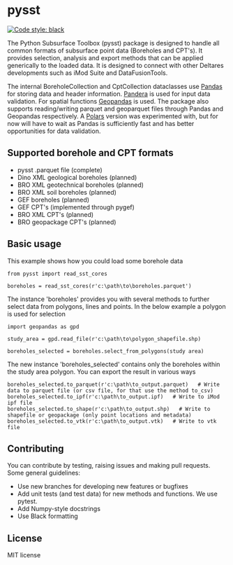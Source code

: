 # pysst

[![Code style: black](https://img.shields.io/badge/code%20style-black-000000.svg)](https://github.com/ambv/black)

The Python Subsurface Toolbox (pysst) package is designed to handle all common formats of subsurface point data (Boreholes and CPT's). It provides selection, analysis and export methods that can be applied generically to the loaded data. It is designed to connect with other Deltares developments such as iMod Suite and DataFusionTools.

The internal BoreholeCollection and CptCollection dataclasses use [Pandas](https://pandas.pydata.org/) for storing data and header information. [Pandera](https://pandera.readthedocs.io/en/stable/) is used for input data validation. For spatial functions [Geopandas](https://geopandas.org/en/stable/) is used. The package also supports reading/writing parquet and geoparquet files through Pandas and Geopandas respectively. A [Polars](https://www.pola.rs/) version was experimented with, but for now will have to wait as Pandas is sufficiently fast and has better opportunities for data validation.


## Supported borehole and CPT formats
- pysst .parquet file (complete)
- Dino XML geological boreholes (planned)
- BRO XML geotechnical boreholes (planned)
- BRO XML soil boreholes (planned)
- GEF boreholes (planned)
- GEF CPT's (implemented through pygef)
- BRO XML CPT's (planned)
- BRO geopackage CPT's (planned)

## Basic usage
This example shows how you could load some borehole data
```
from pysst import read_sst_cores

boreholes = read_sst_cores(r'c:\path\to\boreholes.parquet')
```

The instance 'boreholes' provides you with several methods to further select data from polygons, lines and points. In the below example a polygon is used for selection
```
import geopandas as gpd

study_area = gpd.read_file(r'c:\path\to\polygon_shapefile.shp)

boreholes_selected = boreholes.select_from_polygons(study area)
```

The new instance 'boreholes_selected' contains only the boreholes within the study area polygon. You can export the result in various ways
```
boreholes_selected.to_parquet(r'c:\path\to_output.parquet)   # Write data to parquet file (or csv file, for that use the method to_csv)
boreholes_selected.to_ipf(r'c:\path\to_output.ipf)   # Write to iMod ipf file
boreholes_selected.to_shape(r'c:\path\to_output.shp)   # Write to shapefile or geopackage (only point locations and metadata)
boreholes_selected.to_vtk(r'c:\path\to_output.vtk)   # Write to vtk file
```

## Contributing

You can contribute by testing, raising issues and making pull requests. Some general guidelines:

- Use new branches for developing new features or bugfixes
- Add unit tests (and test data) for new methods and functions. We use pytest.
- Add Numpy-style docstrings
- Use Black formatting 

## License
MIT license

